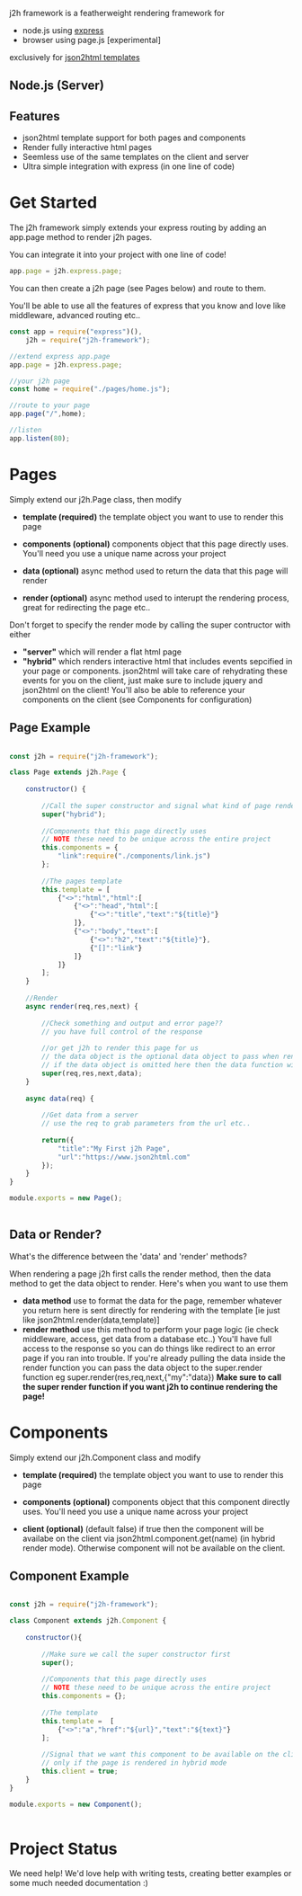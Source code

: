 
j2h framework is a featherweight rendering framework for 

- node.js using [express](https://expressjs.com/)
- browser using page.js [experimental]

exclusively for [json2html templates](https://json2html.com)

## Node.js (Server)

Features
---------------

+   json2html template support for both pages and components
+   Render fully interactive html pages
+   Seemless use of the same templates on the client and server
+   Ultra simple integration with express (in one line of code)

Get Started
===============

The j2h framework simply extends your express routing by adding an app.page method to render j2h pages.  

You can integrate it into your project with one line of code!

```javascript
app.page = j2h.express.page;
```

You can then create a j2h page (see Pages below) and route to them. 

You'll be able to use all the features of express that you know and love like middleware, advanced routing etc..

```javascript
const app = require("express")(),
    j2h = require("j2h-framework");

//extend express app.page
app.page = j2h.express.page;

//your j2h page
const home = require("./pages/home.js");

//route to your page
app.page("/",home);

//listen
app.listen(80);
```

Pages
===============

Simply extend our j2h.Page class, then modify 

+   **template (required)** the template object you want to use to render this page

+   **components (optional)** components object that this page directly uses. You'll need you use a unique name across your project
+   **data (optional)** async method used to return the data that this page will render
+   **render (optional)** async method used to interupt the rendering process, great for redirecting the page etc..

Don't forget to specify the render mode by calling the super contructor with either

+   **"server"** which will render a flat html page
+   **"hybrid"**  which renders interactive html that includes events sepcified in your page or components.  json2html will take care of rehydrating these events for you on the client, just make sure to include jquery and json2html on the client! You'll also be able to reference your components on the client (see Components for configuration)

Page Example
---------------

```javascript

const j2h = require("j2h-framework");

class Page extends j2h.Page {
    
    constructor() {
      
        //Call the super constructor and signal what kind of page rendering we want to use
        super("hybrid");
        
        //Components that this page directly uses
        // NOTE these need to be unique across the entire project
        this.components = {
            "link":require("./components/link.js")
        };
        
        //The pages template
        this.template = [
            {"<>":"html","html":[
                {"<>":"head","html":[
                    {"<>":"title","text":"${title}"}
                ]},
                {"<>":"body","text":[
                    {"<>":"h2","text":"${title}"},
                    {"[]":"link"}
                ]}
            ]}
        ];
    }
    
    //Render 
    async render(req,res,next) {
        
        //Check something and output and error page??
        // you have full control of the response
        
        //or get j2h to render this page for us
        // the data object is the optional data object to pass when rendering
        // if the data object is omitted here then the data function will be used instead
        super(req,res,next,data);
    }
    
    async data(req) {
    
        //Get data from a server
        // use the req to grab parameters from the url etc..
        
        return({
            "title":"My First j2h Page",
            "url":"https://www.json2html.com"
        });
    }
}

module.exports = new Page(); 
    
```

Data or Render?
---------------

What's the difference between the 'data' and 'render' methods?  

When rendering a page j2h first calls the render method, then the data method to get the data object to render. Here's when you want to use them

+   **data method** use to format the data for the page, remember whatever you return here is sent directly for rendering with the template [ie just like json2html.render(data,template)]
+   **render method** use this method to perform your page logic (ie check middleware, access, get data from a database etc..) You'll have full access to the response so you can do things like redirect to an error page if you ran into trouble. If you're already pulling the data inside the render function you can pass the data object to the super.render function eg super.render(res,req,next,{"my":"data}) **Make sure to call the super render function if you want j2h to continue rendering the page!**


Components
===============

Simply extend our j2h.Component class and modify

+   **template (required)** the template object you want to use to render this page

+   **components (optional)** components object that this component directly uses. You'll need you use a unique name across your project
+   **client (optional)** (default false) if true then the component will be availabe on the client via json2html.component.get(name) (in hybrid render mode). Otherwise component will not be available on the client.

Component Example
---------------

```javascript

const j2h = require("j2h-framework");

class Component extends j2h.Component {
    
    constructor(){
        
        //Make sure we call the super constructor first
        super();
        
        //Components that this page directly uses
        // NOTE these need to be unique across the entire project
        this.components = {};
        
        //The template
        this.template =  [
            {"<>":"a","href":"${url}","text":"${text}"}
        ];
        
        //Signal that we want this component to be available on the client
        // only if the page is rendered in hybrid mode
        this.client = true;
    }
}

module.exports = new Component();  
    
```

Project Status
===============

We need help!  We'd love help with writing tests, creating better examples or some much needed documentation :)


